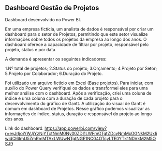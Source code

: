 ## Dashboard Gestão de Projetos

Dashboard desenvolvido no Power BI.

Em uma empresa fictícia, um analista de dados é responsável por criar um dashboard para o setor de Projetos, permitindo que este setor visualize informações sobre todos os projetos da empresa ao longo dos anos. O dashboard oferece a capacidade de filtrar por projeto, responsável pelo projeto, status e por data.

A demanda é apresentar os seguintes indicadores:

1.Nº total de projetos; 2.Status do projeto; 3.Orçamento; 4.Projeto por Setor; 5.Projeto por Colaborador; 6.Duração do Projeto.

Foi utilizado um arquivo fictício em Excel (Base projetos). Para iniciar, com auxílio do Power Query verifiquei os dados e transformei eles para uma melhor análise com o dashboard. Após a verificação, criei uma coluna de índice e uma coluna com a duração de cada projeto para o desenvolvimento do gráfico de Gantt. A utilização do visual de Gantt é comum em dashboard de Projetos. Nesse gráfico podemos visualizar as informações de índice, status, duração e responsável do projeto ao longo dos anos. 

Link do dashboard: https://app.powerbi.com/view?r=eyJrIjoiYWJjYzNjYTctNmM0Ny00ZDI1LWFmOTgtZDcyNmMxOGNkM2UxIiwidCI6ImU5ZmRmMTAxLWUwNTgtNGE1NC04OTcyLTE0YTk1NDVkM2M5OSJ9 

